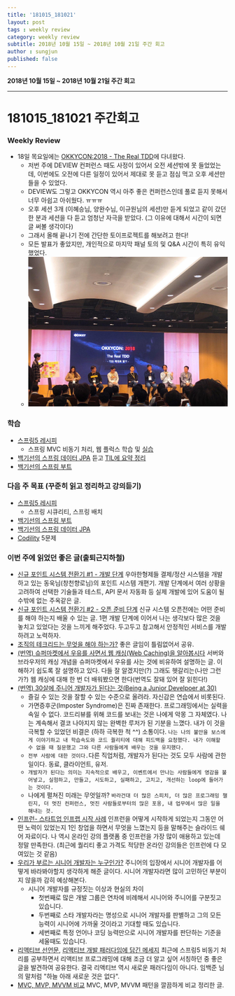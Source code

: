 ```yaml
---
title: '181015_181021'  
layout: post  
tags : weekly review
category: weekly review
subtitle: 2018년 10월 15일 ~ 2018년 10월 21일 주간 회고
author : sungjun
published: false
---
```


**2018년 10월 15일 ~ 2018년 10월 21일 주간 회고** 

---

# 181015_181021 주간회고

### Weekly Review
- 18일 목요일에는 [OKKYCON:2018 - The Real TDD](http://www.okkycon.com/)에 다녀왔다.
    - 저번 주에 DEVIEW 컨퍼런스 때도 사정이 있어서 오전 세션밖에 못 들었었는데, 이번에도 오전에 다른 일정이 있어서 제대로 못 듣고 점심 먹고 오후 세션만 들을 수 있었다. 
    - DEVIEW도 그렇고 OKKYCON 역시 아주 좋은 컨퍼런스인데 풀로 듣지 못해서 너무 아쉽고 아쉬웠다. ㅠㅠㅠ
    - 오후 세션 3개 (이혜승님, 양완수님, 이규원님의 세션)만 듣게 되었고 같이 갔던 한 분과 세션을 다 듣고 엄청난 자극을 받았다. (그 이유에 대해서 시간이 되면 글 써볼 생각이다)
    - 그래서 올해 끝나기 전에 간단한 토이프로젝트를 해보려고 한다!
    - 모든 발표가 좋았지만, 개인적으로 마지막 패널 토의 및 Q&A 시간이 특히 유익했었다.
    - ![okkycon](/assets/images/usingimages/okkycon.jpg)
    

### 학습
- [스프링5 레시피](https://book.naver.com/bookdb/book_detail.nhn?bid=13911953)
    - 스프링 MVC 비동기 처리, 웹 플럭스 학습 및 [실습](https://github.com/gwonsungjun/spring-recipes)
- [백기선의 스프링 데이터 JPA](https://www.inflearn.com/course/%EC%8A%A4%ED%94%84%EB%A7%81-%EB%8D%B0%EC%9D%B4%ED%84%B0-jpa/) 듣고 [TIL에 요약 정리](https://github.com/gwonsungjun/TIL/blob/master/JPA/Whiteship-JPA.md)
- [백기선의 스프링 부트](https://www.inflearn.com/course/%EC%8A%A4%ED%94%84%EB%A7%81%EB%B6%80%ED%8A%B8/)

### 다음 주 목표 (꾸준히 읽고 정리하고 강의듣기)
- [스프링5 레시피](https://book.naver.com/bookdb/book_detail.nhn?bid=13911953) 
    - 스프링 시큐리티, 스프링 배치
- [백기선의 스프링 부트](https://www.inflearn.com/course/%EC%8A%A4%ED%94%84%EB%A7%81%EB%B6%80%ED%8A%B8/)
- [백기선의 스프링 데이터 JPA](https://www.inflearn.com/course/%EC%8A%A4%ED%94%84%EB%A7%81-%EB%8D%B0%EC%9D%B4%ED%84%B0-jpa/)
- [Codility](https://www.codility.com/) 5문제

### 이번 주에 읽었던 좋은 글(출퇴근지하철)
- [신규 포인트 시스템 전환기 #1 - 개발 단계](http://woowabros.github.io/experience/2018/10/12/new_point_story_1.html) 우아한형제들 결제/정산 시스템을 개발하고 있는 동욱님(창천향로님)의 포인트 시스템 개편기. 개발 단계에서 여러 상황을 고려하여 선택한 기술들과 테스트, API 문서 자동화 등 실제 개발에 있어 도움이 될 수밖에 없는 주옥같은 글.
- [신규 포인트 시스템 전환기 #2 - 오픈 준비 단계](http://woowabros.github.io/experience/2018/10/15/new_point_story_2.html) 신규 시스템 오픈전에는 어떤 준비를 해야 하는지 배울 수 있는 글. 1편 개발 단계에 이어서 나는 생각보다 많은 것을 놓치고 있었다는 것을 느끼게 해주었다. 두고두고 참고해서 안정적인 서비스를 개발하려고 노력하자.
- [조직의 테크리드는 무엇을 해야 하는가?](https://m.facebook.com/531322793/posts/10155924932657794/) 좋은 글임이 틀림없어서 공유.
- [(번역) 슈퍼마켓에서 우유를 사면서 웹 캐싱(Web Caching)을 알아봅시다](https://adhrinae.github.io/posts/web-caching-explained-by-buying-milk-kr) 서버와 브라우저의 캐싱 개념을 슈퍼마켓에서 우유를 사는 것에 비유하여 설명하는 글. 이해하기 쉽도록 잘 설명하고 있다. 다들 잘 알겠지만(?) 그래도 헷갈리는(나만 그런가?) 웹 캐싱에 대해 한 번 더 배워봤으면 한다(번역도 잘돼 있어 잘 읽힌다!)
- [(번역) 30살에 주니어 개발자가 된다는 것(Being a Junior Develpoer at 30)](https://medium.com/@minoo/%EB%B2%88%EC%97%AD-30%EC%82%B4%EC%97%90-%EC%A3%BC%EB%8B%88%EC%96%B4-%EA%B0%9C%EB%B0%9C%EC%9E%90%EA%B0%80-%EB%90%9C%EB%8B%A4%EB%8A%94-%EA%B2%83-being-a-junior-developer-at-30-b7b587ee4f6b)
    - 즐길 수 있는 것을 잘할 수 있는 수준으로 올려라. 자신감은 연습에서 비롯된다.
    - 가면증후군(Imposter Syndrome)은 진짜 존재한다. 프로그래밍에서는 실력을 속일 수 없다. 코드리뷰를 위해 코드를 보내는 것은 나에게 악몽 그 자체였다. 나는 계속해서 결코 나아지지 않는 완벽한 루저가 된 기분을 느꼈다. 내가 이 것을 극복할 수 있었던 비결은 (하하 극복한 척 ^^) 소통이다. `나는 나의 불안을 보스에게 이야기하고 내 학습속도와 코드 퀄리티에 대해 피드백을 요청했다. 내가 이해할 수 없을 때 질문했고 그와 다른 사람들에게 배우는 것을 유지했다.`
    - `전부 사람에 대한 것이다.`다른 직업처럼, 개발자가 된다는 것도 모두 사람에 관한 일이다. 동료, 클라이언트, 유저.
    - `개발자가 된다는 의미는 지속적으로 배우고, 이벤트에서 만나는 사람들에게 영감을 불어넣고, 실험하고, 만들고, 시도하고, 실패하고, 고치고, 개선하는 loop에 들어가는 것이다.`
    - 나에게 펼쳐진 미래는 무엇일까? `바라건대 더 많은 스피치, 더 많은 프로그래밍 챌린지, 더 멋진 컨퍼런스, 멋진 사람들로부터의 많은 포옹, 내 업무에서 많은 일을 해내는 것.`
- [인프런- 스타트업 인프랩 시작 사례](https://www.slideshare.net/hodoogwaja/ss-81938573) 인프런을 어떻게 시작하게 되었는지 그동안 어떤 노력이 있었는지 1인 창업을 하면서 무엇을 느꼈는지 등을 말해주는 슬라이드 쉐어 자료이다. 나 역시 온라인 강의 플랫폼 중 인프런을 가장 많이 애용하고 있는데 정말 만족한다. (최근에 퀄리티 좋고 가격도 적당한 온라인 강의들은 인프런에 다 모여있는 것 같음)
- [우리가 부르는 시니어 개발자는 누구인가?](http://woowabros.github.io/woowabros/2017/07/03/senior.html) 주니어의 입장에서 시니어 개발자를 어떻게 바라봐야할지 생각하게 해준 글이다. 시니어 개발자라면 많이 고민하던 부분이지 않을까 감히 예상해본다.
    - 시니어 개발자를 규정짓는 이상과 현실의 차이
        - 첫번째로 많은 개발 그룹은 연차에 비례해서 시니어와 주니어를 구분짓고 있습니다.
        - 두번째로 스타 개발자라는 명성으로 시니어 개발자를 판별하고 그의 모든 능력이 시니어에 가까울 것이라고 기대할 때도 있습니다.
        - 세번째로 특정 언어나 코딩 능력만으로 시니어 개발자를 판단하는 기준을 세울때도 있습니다.
- [리액티브 선언문](https://www.reactivemanifesto.org/ko), [리액티브 개발 패러다임에 담긴 메세지](http://m.zdnet.co.kr/column_view.asp?artice_id=20161010104628&re=zdk#imadnews) 최근에 스프링5 비동기 처리를 공부하면서 리액티브 프로그래밍에 대해 조금 더 알고 싶어 서칭하던 중 좋은 글을 발견하여 공유한다. 결국 리액티브 역시 새로운 패러다임이 아니다. 임백준 님의 말처럼  "하늘 아래 새로운 것은 없다".
- [MVC, MVP, MVVM 비교](https://magi82.github.io/android-mvc-mvp-mvvm/) MVC, MVP, MVVM 패턴을 깔끔하게 비교 정리한 글. 
